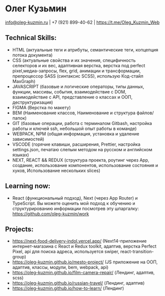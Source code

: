 # Олег Кузьмин

<span>info@oleg-kuzmin.ru</span>
<span>|</span>
<span>+7 (921) 899-40-62</span>
<span>|</span>
<span>https://t.me/Oleg_Kuzmin_Web</span>

## Technical Skills:

- HTML (актуальные теги и атрибуты, семантические теги, копцепция потока документа)
- CSS (актуальные свойства и их значения, специфичность селекторов и их вес, адаптивная верстка, верстка под perfect pixel,медиа-запросы, flex, grid, анимации и трансформации, препроцессор SASS (синтаксис SCSS), использую Код-стайл MaxGraph)
- JAVASCRIPT (базовые и логические операторы, типы данных, функции, массивы, события, взаимодействие с DOM, взаимодействие с API, представление о классах и ООП, деструктуризация)
- FIGMA (Верстка по макету)
- BEM (Наименование классов, Наименование и структура файлов/папок)
- GIT (базовые операции, работа c терминалом Gitbash, настройка работы и ключей ssh, небольшой опыт работы в команде)
- WEBPACK, NPM (общая информация, установка и удаление зависимостей)
- VSCODE (горячие клавиши, расширения, Prettier, настройка settings.json, печатаю слепым методом на русском и английском языках)
- NEXT, REACT && REDUX (структура проекта, роутинг через App, создание, использование компонентов, использование состояния и хуков, Использование нескольких slices)

## Learning now:

- React (функциональный подход), Next (через App Router) и TypeScript. Вы можете оценить мой подход к обучению и структурированию информации посмотрев эту шпаргалку: https://github.com/oleg-kuzmin/work

## Projects:

- https://next-food-delivery-indol.vercel.app/
  (Next14-приложение интернет-магазина с React и Redux toolkit, адаптив, верстка Perfect Pixel, api для поиска адреса, используется swiper, react-transition-group)
- https://oleg-kuzmin.github.io/mesto-project/
  (JS приложение на ООП, адаптив, классы, модули, bem, webpack, api)
- https://oleg-kuzmin.github.io/film-camera-repair/
  (Лендинг, адаптив, scss)
- https://oleg-kuzmin.github.io/russian-travel/
  (Лендинг, адаптив)
- https://oleg-kuzmin.github.io/how-to-learn/
  (Лендинг)
